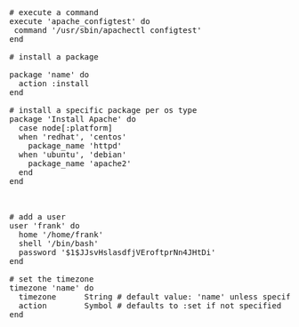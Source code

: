 <pre> 
# execute a command
execute 'apache_configtest' do
 command '/usr/sbin/apachectl configtest'
end

# install a package

package 'name' do
  action :install
end

# install a specific package per os type
package 'Install Apache' do
  case node[:platform]
  when 'redhat', 'centos'
    package_name 'httpd'
  when 'ubuntu', 'debian'
    package_name 'apache2'
  end
end



# add a user
user 'frank' do
  home '/home/frank'
  shell '/bin/bash'
  password '$1$JJsvHslasdfjVEroftprNn4JHtDi'
end

# set the timezone
timezone 'name' do
  timezone      String # default value: 'name' unless specified
  action        Symbol # defaults to :set if not specified
end
